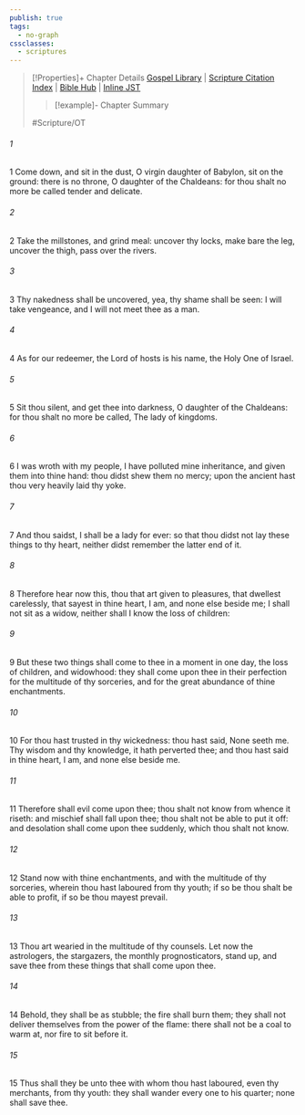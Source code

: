 ```yaml
---
publish: true
tags:
  - no-graph
cssclasses:
  - scriptures
---
```

>[!Properties]+ Chapter Details
>[Gospel Library](https://churchofjesuschrist.org/study/scriptures/ot/isa/47?lang=eng)    |    [Scripture Citation Index](https://scriptures.byu.edu/#07b2f::c07b2f)    |    [Bible Hub](https://biblehub.com/isaiah/47.htm)    |    [Inline JST](https://scripturetoolbox.com/html/ic/Isaiah/47.html)
>>[!example]- Chapter Summary
>> 
> 
>
>#Scripture/OT
###### 1
1 Come down, and sit in the dust, O virgin daughter of Babylon, sit on the ground: there is no throne, O daughter of the Chaldeans: for thou shalt no more be called tender and delicate.
###### 2
2 Take the millstones, and grind meal: uncover thy locks, make bare the leg, uncover the thigh, pass over the rivers.
###### 3
3 Thy nakedness shall be uncovered, yea, thy shame shall be seen: I will take vengeance, and I will not meet thee as a man.
###### 4
4 As for our redeemer, the Lord of hosts is his name, the Holy One of Israel.
###### 5
5 Sit thou silent, and get thee into darkness, O daughter of the Chaldeans: for thou shalt no more be called, The lady of kingdoms.
###### 6
6 I was wroth with my people, I have polluted mine inheritance, and given them into thine hand: thou didst shew them no mercy; upon the ancient hast thou very heavily laid thy yoke.
###### 7
7 And thou saidst, I shall be a lady for ever: so that thou didst not lay these things to thy heart, neither didst remember the latter end of it.
###### 8
8 Therefore hear now this, thou that art given to pleasures, that dwellest carelessly, that sayest in thine heart, I am, and none else beside me; I shall not sit as a widow, neither shall I know the loss of children:
###### 9
9 But these two things shall come to thee in a moment in one day, the loss of children, and widowhood: they shall come upon thee in their perfection for the multitude of thy sorceries, and for the great abundance of thine enchantments.
###### 10
10 For thou hast trusted in thy wickedness: thou hast said, None seeth me. Thy wisdom and thy knowledge, it hath perverted thee; and thou hast said in thine heart, I am, and none else beside me.
###### 11
11 Therefore shall evil come upon thee; thou shalt not know from whence it riseth: and mischief shall fall upon thee; thou shalt not be able to put it off: and desolation shall come upon thee suddenly, which thou shalt not know.
###### 12
12 Stand now with thine enchantments, and with the multitude of thy sorceries, wherein thou hast laboured from thy youth; if so be thou shalt be able to profit, if so be thou mayest prevail.
###### 13
13 Thou art wearied in the multitude of thy counsels. Let now the astrologers, the stargazers, the monthly prognosticators, stand up, and save thee from these things that shall come upon thee.
###### 14
14 Behold, they shall be as stubble; the fire shall burn them; they shall not deliver themselves from the power of the flame: there shall not be a coal to warm at, nor fire to sit before it.
###### 15
15 Thus shall they be unto thee with whom thou hast laboured, even thy merchants, from thy youth: they shall wander every one to his quarter; none shall save thee.
